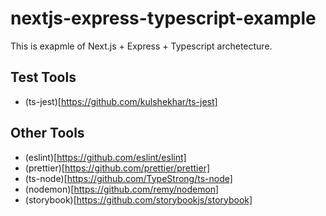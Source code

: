 # nextjs-express-typescript-example

This is exapmle of Next.js + Express + Typescript archetecture.

## Test Tools  
* (ts-jest)[https://github.com/kulshekhar/ts-jest]

## Other Tools  
* (eslint)[https://github.com/eslint/eslint]
* (prettier)[https://github.com/prettier/prettier]
* (ts-node)[https://github.com/TypeStrong/ts-node]
* (nodemon)[https://github.com/remy/nodemon]
* (storybook)[https://github.com/storybookjs/storybook]
